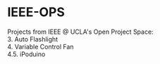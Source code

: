 # IEEE-OPS
Projects from IEEE @ UCLA's Open Project Space:<br/>
3. Auto Flashlight<br/>
4. Variable Control Fan<br/>
4.5. iPoduino<br/>
